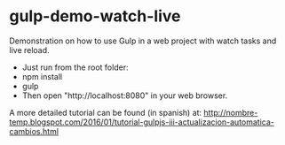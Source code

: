 # gulp-demo-watch-live
Demonstration on how to use Gulp in a web project with watch tasks and live reload.

- Just run from the root folder:
 - npm install
 - gulp
- Then open "http://localhost:8080" in your web browser.

A more detailed tutorial can be found (in spanish) at: http://nombre-temp.blogspot.com/2016/01/tutorial-gulpjs-iii-actualizacion-automatica-cambios.html

